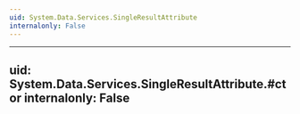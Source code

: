 ```yaml
---
uid: System.Data.Services.SingleResultAttribute
internalonly: False
---
```


---
uid: System.Data.Services.SingleResultAttribute.#ctor
internalonly: False
---
